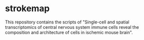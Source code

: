 # strokemap
This repository contains the scripts of "Single-cell and spatial transcriptomics of central nervous system immune cells reveal the composition and architecture of cells in ischemic mouse brain".